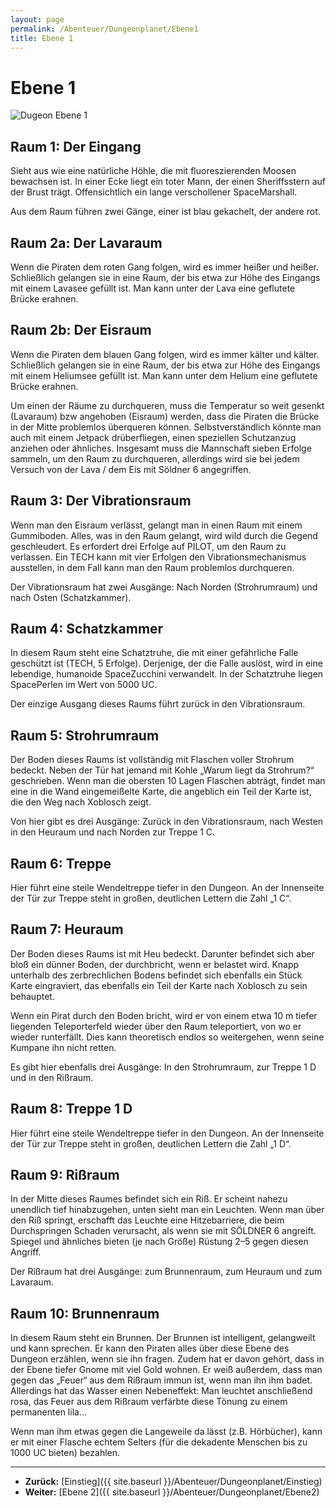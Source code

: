```yaml
---
layout: page
permalink: /Abenteuer/Dungeonplanet/Ebene1
title: Ebene 1
---
```


# Ebene 1

<img alt="Dugeon Ebene 1" src="{{ site.baseurl }}/assets/pics/spacepirates/abenteuer/dungeonplanet/ebene1-web.png"/>

## Raum 1: Der Eingang

Sieht aus wie eine natürliche Höhle, die mit fluoreszierenden Moosen bewachsen ist. In einer Ecke liegt ein toter Mann, der einen Sheriffsstern auf der Brust trägt. Offensichtlich ein lange verschollener SpaceMarshall.

Aus dem Raum führen zwei Gänge, einer ist blau gekachelt, der andere rot.

## Raum 2a: Der Lavaraum

Wenn die Piraten dem roten Gang folgen, wird es immer heißer und heißer. Schließlich gelangen sie in eine Raum, der bis etwa zur Höhe des Eingangs mit einem Lavasee gefüllt ist. Man kann unter der Lava eine geflutete Brücke erahnen.

## Raum 2b: Der Eisraum

Wenn die Piraten dem blauen Gang folgen, wird es immer kälter und kälter. Schließlich gelangen sie in eine Raum, der bis etwa zur Höhe des Eingangs mit einem Heliumsee gefüllt ist. Man kann unter dem Helium eine geflutete Brücke erahnen.

Um einen der Räume zu durchqueren, muss die Temperatur so weit gesenkt (Lavaraum) bzw angehoben (Eisraum) werden, dass die Piraten die Brücke in der Mitte problemlos überqueren können. Selbstverständlich könnte man auch mit einem Jetpack drüberfliegen, einen speziellen Schutzanzug anziehen oder ähnliches. Insgesamt muss die Mannschaft sieben Erfolge sammeln, um den Raum zu durchqueren, allerdings wird sie bei jedem Versuch von der Lava / dem Eis mit Söldner 6 angegriffen.

## Raum 3: Der Vibrationsraum

Wenn man den Eisraum verlässt, gelangt man in einen Raum mit einem Gummiboden. Alles, was in den Raum gelangt, wird wild durch die Gegend geschleudert. Es erfordert drei Erfolge auf PILOT, um den Raum zu verlassen. Ein TECH kann mit vier Erfolgen den Vibrationsmechanismus ausstellen, in dem Fall kann man den Raum problemlos durchqueren.

Der Vibrationsraum hat zwei Ausgänge: Nach Norden (Strohrumraum) und nach Osten (Schatzkammer).

## Raum 4: Schatzkammer

In diesem Raum steht eine Schatztruhe, die mit einer gefährliche Falle geschützt ist (TECH, 5 Erfolge). Derjenige, der die Falle auslöst, wird in eine lebendige, humanoide SpaceZucchini verwandelt. In der Schatztruhe liegen SpacePerlen im Wert von 5000 UC.

Der einzige Ausgang dieses Raums führt zurück in den Vibrationsraum.

## Raum 5: Strohrumraum

Der Boden dieses Raums ist vollständig mit Flaschen voller Strohrum bedeckt. Neben der Tür hat jemand mit Kohle &bdquo;Warum liegt da Strohrum?&ldquo; geschrieben. Wenn man die obersten 10 Lagen Flaschen abträgt, findet man eine in die Wand eingemeißelte Karte, die angeblich ein Teil der Karte ist, die den Weg nach Xoblosch zeigt.

Von hier gibt es drei Ausgänge: Zurück in den Vibrationsraum, nach Westen in den Heuraum und nach Norden zur Treppe 1 C.

## Raum 6: Treppe

Hier führt eine steile Wendeltreppe tiefer in den Dungeon. An der Innenseite der Tür zur Treppe steht in großen, deutlichen Lettern die Zahl &bdquo;1 C&ldquo;.

## Raum 7: Heuraum

Der Boden dieses Raums ist mit Heu bedeckt. Darunter befindet sich aber bloß ein dünner Boden, der durchbricht, wenn er belastet wird. Knapp unterhalb des zerbrechlichen Bodens befindet sich ebenfalls ein Stück Karte eingraviert, das ebenfalls ein Teil der Karte nach Xoblosch zu sein behauptet.

Wenn ein Pirat durch den Boden bricht, wird er von einem etwa 10 m tiefer liegenden Teleporterfeld wieder über den Raum teleportiert, von wo er wieder runterfällt. Dies kann theoretisch endlos so weitergehen, wenn seine Kumpane ihn nicht retten.

Es gibt hier ebenfalls drei Ausgänge: In den Strohrumraum, zur Treppe 1 D und in den Rißraum.

## Raum 8: Treppe 1 D

Hier führt eine steile Wendeltreppe tiefer in den Dungeon. An der Innenseite der Tür zur Treppe steht in großen, deutlichen Lettern die Zahl &bdquo;1 D&ldquo;.

## Raum 9: Rißraum

In der Mitte dieses Raumes befindet sich ein Riß. Er scheint nahezu unendlich tief hinabzugehen, unten sieht man ein Leuchten. Wenn man über den Riß springt, erschafft das Leuchte eine Hitzebarriere, die beim Durchspringen Schaden verursacht, als wenn sie mit SÖLDNER 6 angreift. Spiegel und ähnliches bieten (je nach Größe) Rüstung 2–5 gegen diesen Angriff.

Der Rißraum hat drei Ausgänge: zum Brunnenraum, zum Heuraum und zum Lavaraum.

## Raum 10: Brunnenraum

In diesem Raum steht ein Brunnen. Der Brunnen ist intelligent, gelangweilt und kann sprechen. Er kann den Piraten alles über diese Ebene des Dungeon erzählen, wenn sie ihn fragen. Zudem hat er davon gehört, dass in der Ebene tiefer Gnome mit viel Gold wohnen. Er weiß außerdem, dass man gegen das &bdquo;Feuer&ldquo; aus dem Rißraum immun ist, wenn man ihn ihm badet. Allerdings hat das Wasser einen Nebeneffekt: Man leuchtet anschließend rosa, das Feuer aus dem Rißraum verfärbte diese Tönung zu einem permanenten lila…

Wenn man ihm etwas gegen die Langeweile da lässt (z.B. Hörbücher), kann er mit einer Flasche echtem Selters (für die dekadente Menschen bis zu 1000 UC bieten) bezahlen.


***
- **Zurück:** [Einstieg]({{ site.baseurl }}/Abenteuer/Dungeonplanet/Einstieg)
- **Weiter:** [Ebene 2]({{ site.baseurl }}/Abenteuer/Dungeonplanet/Ebene2)

